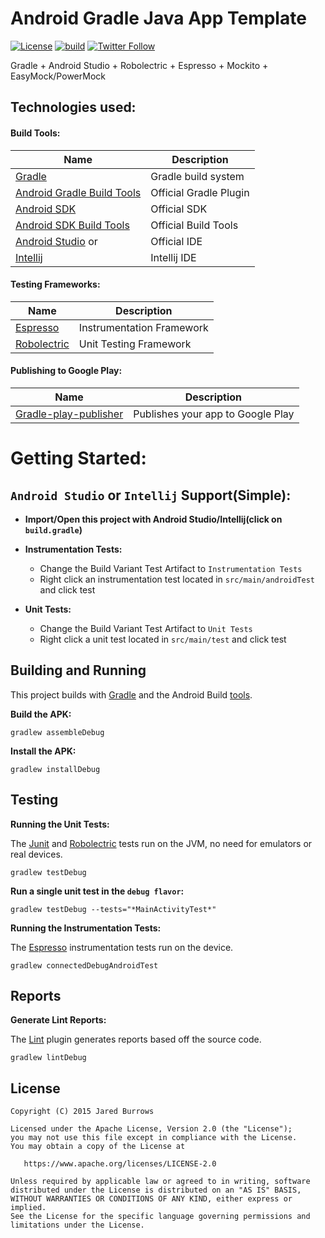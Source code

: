 # Android Gradle Java App Template

[![License](https://img.shields.io/badge/License-Apache%202.0-blue.svg)](https://www.apache.org/licenses/LICENSE-2.0)
[![build](https://github.com/jaredsburrows/android-gradle-java-app-template/actions/workflows/android.yml/badge.svg)](https://github.com/jaredsburrows/android-gradle-java-app-template/actions/workflows/android.yml)
[![Twitter Follow](https://img.shields.io/twitter/follow/jaredsburrows.svg?style=social)](https://twitter.com/jaredsburrows)

Gradle + Android Studio + Robolectric + Espresso + Mockito + EasyMock/PowerMock

## Technologies used:
#### Build Tools:
|Name|Description|
|---|---|
| [Gradle](https://gradle.org/docs/current/release-notes) | Gradle build system |
| [Android Gradle Build Tools](https://tools.android.com/tech-docs/new-build-system) | Official Gradle Plugin |
| [Android SDK](https://developer.android.com/tools/revisions/platforms.html#5.1) | Official SDK |
| [Android SDK Build Tools](https://developer.android.com/tools/revisions/build-tools.html) | Official Build Tools |
| [Android Studio](https://tools.android.com/recent) or | Official IDE |
| [Intellij](https://www.jetbrains.com/idea/download/) | Intellij IDE |

#### Testing Frameworks:
|Name|Description|
|---|---|
| [Espresso](https://google.github.io/android-testing-support-library/) | Instrumentation Framework |
| [Robolectric](https://github.com/robolectric/robolectric) | Unit Testing Framework |

#### Publishing to Google Play:
|Name|Description|
|---|---|
| [Gradle-play-publisher](https://github.com/Triple-T/gradle-play-publisher) | Publishes your app to Google Play |

# Getting Started:
## `Android Studio` or `Intellij` Support(Simple):
- **Import/Open this project with Android Studio/Intellij(click on `build.gradle`)**

- **Instrumentation Tests:**
  - Change the Build Variant Test Artifact to `Instrumentation Tests`
  - Right click an instrumentation test located in `src/main/androidTest` and click test

- **Unit Tests:**
  - Change the Build Variant Test Artifact to `Unit Tests`
  - Right click a unit test located in `src/main/test` and click test

## Building and Running

This project builds with [Gradle](www.gradle.org) and the Android Build [tools](https://tools.android.com/tech-docs/new-build-system).


**Build the APK:**

```shell
gradlew assembleDebug
```

**Install the APK:**

```shell
gradlew installDebug
```


## Testing

**Running the Unit Tests:**


The [Junit](https://junit.org/junit4/) and [Robolectric](https://github.com/robolectric/robolectric) tests run on the JVM, no need for emulators or real devices.

```shell
gradlew testDebug
```

**Run a single unit test in the `debug flavor`:**

```shell
gradlew testDebug --tests="*MainActivityTest*"
```

**Running the Instrumentation Tests:**


The [Espresso](https://developer.android.com/training/testing/ui-testing/espresso-testing.html) instrumentation tests run on the device.

```shell
gradlew connectedDebugAndroidTest
```

## Reports


**Generate Lint Reports:**


The [Lint](https://developer.android.com/tools/help/lint.html) plugin generates reports based off the source code.

```shell
gradlew lintDebug
```

## License
```
Copyright (C) 2015 Jared Burrows

Licensed under the Apache License, Version 2.0 (the "License");
you may not use this file except in compliance with the License.
You may obtain a copy of the License at

   https://www.apache.org/licenses/LICENSE-2.0

Unless required by applicable law or agreed to in writing, software
distributed under the License is distributed on an "AS IS" BASIS,
WITHOUT WARRANTIES OR CONDITIONS OF ANY KIND, either express or implied.
See the License for the specific language governing permissions and
limitations under the License.
```
